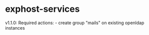 # exphost-services

v1.1.0:
  Required actions:
    - create group "mails" on existing openldap instances

